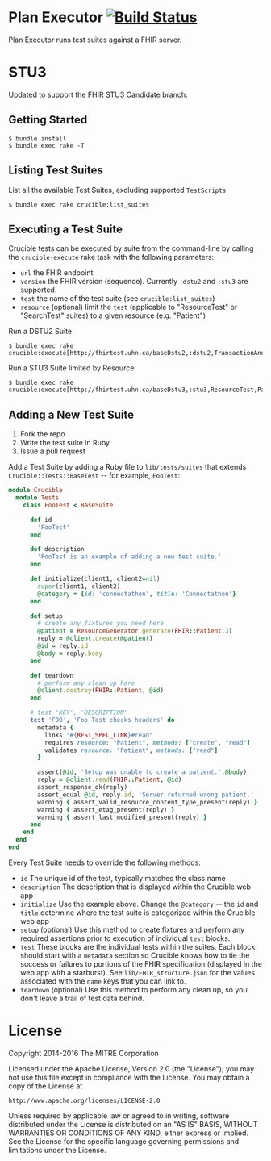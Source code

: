 # Plan Executor [![Build Status](https://travis-ci.org/fhir-crucible/plan_executor.svg?branch=master)](https://travis-ci.org/fhir-crucible/plan_executor)

Plan Executor runs test suites against a FHIR server.

# STU3

Updated to support the FHIR [STU3 Candidate branch](http://hl7.org/fhir/2016May/index.html).

## Getting Started

```
$ bundle install
$ bundle exec rake -T
```

## Listing Test Suites

List all the available Test Suites, excluding supported `TestScripts`
```
$ bundle exec rake crucible:list_suites
```

## Executing a Test Suite

Crucible tests can be executed by suite from the command-line by calling the `crucible-execute` rake task with the following parameters:

* `url` the FHIR endpoint
* `version` the FHIR version (sequence).  Currently `:dstu2` and `:stu3` are supported.
* `test` the name of the test suite (see `crucible:list_suites`)
* `resource` (optional) limit the `test` (applicable to "ResourceTest" or "SearchTest" suites) to a given resource (e.g. "Patient")

Run a DSTU2 Suite
```
$ bundle exec rake crucible:execute[http://fhirtest.uhn.ca/baseDstu2,:dstu2,TransactionAndBatchTest]
```

Run a STU3 Suite limited by Resource
```
$ bundle exec rake crucible:execute[http://fhirtest.uhn.ca/baseDstu3,:stu3,ResourceTest,Patient]
```

## Adding a New Test Suite

1. Fork the repo
2. Write the test suite in Ruby
3. Issue a pull request

Add a Test Suite by adding a Ruby file to `lib/tests/suites` that extends `Crucible::Tests::BaseTest` -- for example, `FooTest`:

```ruby
module Crucible
  module Tests
    class FooTest < BaseSuite

      def id
        'FooTest'
      end

      def description
        'FooTest is an example of adding a new test suite.'
      end

      def initialize(client1, client2=nil)
        super(client1, client2)
        @category = {id: 'connectathon', title: 'Connectathon'}
      end

      def setup
        # create any fixtures you need here
        @patient = ResourceGenerator.generate(FHIR::Patient,3)
        reply = @client.create(@patient)
        @id = reply.id
        @body = reply.body
      end

      def teardown
        # perform any clean up here
        @client.destroy(FHIR::Patient, @id)
      end

      # test 'KEY', 'DESCRIPTION'
      test 'FOO', 'Foo Test checks headers' do
        metadata {
          links "#{REST_SPEC_LINK}#read"
          requires resource: "Patient", methods: ["create", "read"]
          validates resource: "Patient", methods: ["read"]
        }

        assert(@id, 'Setup was unable to create a patient.',@body)
        reply = @client.read(FHIR::Patient, @id)
        assert_response_ok(reply)
        assert_equal @id, reply.id, 'Server returned wrong patient.'
        warning { assert_valid_resource_content_type_present(reply) }
        warning { assert_etag_present(reply) }
        warning { assert_last_modified_present(reply) }
      end
    end
  end
end
```

Every Test Suite needs to override the following methods:
* `id` The unique id of the test, typically matches the class name
* `description` The description that is displayed within the Crucible web app
* `initialize` Use the example above. Change the `@category` -- the `id` and `title`
determine where the test suite is categorized within the Crucible web app
* `setup` (optional) Use this method to create fixtures and perform any required
assertions prior to execution of individual `test` blocks.
* `test` These blocks are the individual tests within the suites. Each block should start with a `metadata` section so Crucible knows how to tie the success or failures to portions of the FHIR specification (displayed in the web app with a starburst). See `lib/FHIR_structure.json` for the values associated with the `name` keys that you can link to.
* `teardown` (optional) Use this method to perform any clean up, so you don't leave
a trail of test data behind.

# License

Copyright 2014-2016 The MITRE Corporation

Licensed under the Apache License, Version 2.0 (the "License");
you may not use this file except in compliance with the License.
You may obtain a copy of the License at

    http://www.apache.org/licenses/LICENSE-2.0

Unless required by applicable law or agreed to in writing, software
distributed under the License is distributed on an "AS IS" BASIS,
WITHOUT WARRANTIES OR CONDITIONS OF ANY KIND, either express or implied.
See the License for the specific language governing permissions and
limitations under the License.
